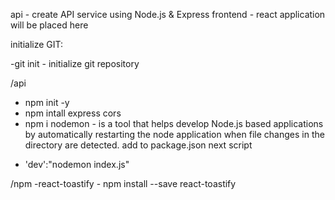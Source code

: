 api - create API service using Node.js & Express
frontend - react application will be placed here

initialize GIT:

-git init - initialize git repository

/api

- npm init -y
- npm intall express cors
- npm i nodemon - is a tool that helps develop Node.js based applications by automatically restarting the node application when file changes in the directory are detected.
  add to package.json next script
* 'dev':"nodemon index.js"

/npm
-react-toastify - npm install --save react-toastify
